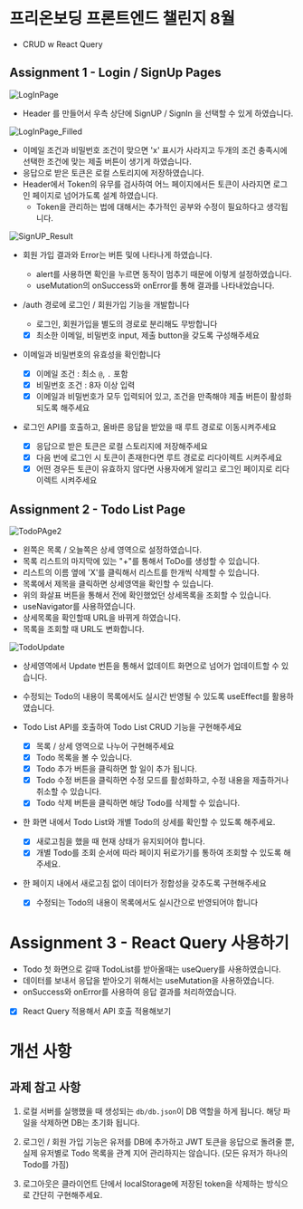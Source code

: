 # 프리온보딩 프론트엔드 챌린지 8월
- CRUD w React Query

## Assignment 1 - Login / SignUp Pages

![LogInPage](https://user-images.githubusercontent.com/69336797/185669845-bc42f237-dc3b-48cf-9d76-76e74a343dfe.png)
- Header 를 만들어서 우측 상단에 SignUP / SignIn 을 선택할 수 있게 하였습니다.

![LogInPage_Filled](https://user-images.githubusercontent.com/69336797/185671406-d3d29c30-cdba-4ca0-be9c-d39d669b6b4a.png)
- 이메일 조건과 비밀번호 조건이 맞으면 'x' 표시가 사라지고 두개의 조건 충족시에 선택한 조건에 맞는 제출 버튼이 생기게 하였습니다. 
- 응답으로 받은 토큰은 로컬 스토리지에 저장하였습니다. 
- Header에서 Token의 유무를 검사하여 어느 페이지에서든 토큰이 사라지면 로그인 페이지로 넘어가도록 설계 하였습니다.
  - Token을 관리하는 법에 대해서는 추가적인 공부와 수정이 필요하다고 생각됩니다.
 
![SignUP_Result](https://user-images.githubusercontent.com/69336797/185676278-958c5085-fb9b-43d9-a7ee-4d5613d6eda3.png)
- 회원 가입 결과와 Error는 버튼 및에 나타나게 하였습니다. 
  - alert를 사용하면 확인을 누르면 동작이 멈추기 때문에 이렇게 설정하였습니다.
  - useMutation의 onSuccess와 onError를 통해 결과를 나타내었습니다.

- /auth 경로에 로그인 / 회원가입 기능을 개발합니다
  - 로그인, 회원가입을 별도의 경로로 분리해도 무방합니다
  - [x] 최소한 이메일, 비밀번호 input, 제출 button을 갖도록 구성해주세요
- 이메일과 비밀번호의 유효성을 확인합니다
  - [x] 이메일 조건 : 최소 `@`, `.` 포함
  - [x] 비밀번호 조건 : 8자 이상 입력
  - [x] 이메일과 비밀번호가 모두 입력되어 있고, 조건을 만족해야 제출 버튼이 활성화 되도록 해주세요
- 로그인 API를 호출하고, 올바른 응답을 받았을 때 루트 경로로 이동시켜주세요
  - [x] 응답으로 받은 토큰은 로컬 스토리지에 저장해주세요
  - [x] 다음 번에 로그인 시 토큰이 존재한다면 루트 경로로 리다이렉트 시켜주세요
  - [x] 어떤 경우든 토큰이 유효하지 않다면 사용자에게 알리고 로그인 페이지로 리다이렉트 시켜주세요

## Assignment 2 - Todo List Page

![TodoPAge2](https://user-images.githubusercontent.com/69336797/185677568-7f923bdd-a059-408f-87bf-612e389f0dc3.png)

- 왼쪽은 목록 / 오늘쪽은 상세 영역으로 설정하였습니다.
- 목록 리스트의 마지막에 있는 "+"를 통해서 ToDo를 생성할 수 있습니다.
- 리스트의 이름 옆에 'X'를 클릭해서 리스트를 한개씩 삭제할 수 있습니다.
- 목록에서 제목을 클릭하면 상세영역을 확인할 수 있습니다.
- 위의 화살표 버튼을 통해서 전에 확인했었던 상세목록을 조회할 수 있습니다.
 - useNavigator를 사용하였습니다.
 - 상세목록을 확인할때 URL을 바뀌게 하였습니다.
 - 목록을 조회할 때 URL도 변화합니다.

![TodoUpdate](https://user-images.githubusercontent.com/69336797/185678353-9ecd7f96-41d2-4781-8092-50ea43e59e07.png)

- 상세영역에서 Update 번튼을 통해서 없데이트 화면으로 넘어가 업데이트할 수 있습니다. 

- 수정되는 Todo의 내용이 목록에서도 실시간 반영될 수 있도록 useEffect를 활용하였습니다.

- Todo List API를 호출하여 Todo List CRUD 기능을 구현해주세요
  - [x] 목록 / 상세 영역으로 나누어 구현해주세요
  - [x] Todo 목록을 볼 수 있습니다.
  - [x] Todo 추가 버튼을 클릭하면 할 일이 추가 됩니다.
  - [x] Todo 수정 버튼을 클릭하면 수정 모드를 활성화하고, 수정 내용을 제출하거나 취소할 수 있습니다.
  - [x] Todo 삭제 버튼을 클릭하면 해당 Todo를 삭제할 수 있습니다.
- 한 화면 내에서 Todo List와 개별 Todo의 상세를 확인할 수 있도록 해주세요.
  - [x] 새로고침을 했을 때 현재 상태가 유지되어야 합니다.
  - [x] 개별 Todo를 조회 순서에 따라 페이지 뒤로가기를 통하여 조회할 수 있도록 해주세요.
- 한 페이지 내에서 새로고침 없이 데이터가 정합성을 갖추도록 구현해주세요
  - [x] 수정되는 Todo의 내용이 목록에서도 실시간으로 반영되어야 합니다

# Assignment 3 - React Query 사용하기

- Todo 첫 화면으로 갈때 TodoList를 받아올때는 useQuery를 사용하였습니다.
- 데이터를 보내서 응답을 받아오기 위해서는 useMutation을 사용하였습니다. 
 - onSuccess와 onError를 사용하여 응답 결과를 처리하였습니다. 

- [x] React Query 적용해서 API 호출 적용해보기

# 개선 사항

## 과제 참고 사항

1. 로컬 서버를 실행했을 때 생성되는 `db/db.json`이 DB 역할을 하게 됩니다. 해당 파일을 삭제하면 DB는 초기화 됩니다.

2. 로그인 / 회원 가입 기능은 유저를 DB에 추가하고 JWT 토큰을 응답으로 돌려줄 뿐, 실제 유저별로 Todo 목록을 관계 지어 관리하지는 않습니다. (모든 유저가 하나의 Todo를 가짐)

3. 로그아웃은 클라이언트 단에서 localStorage에 저장된 token을 삭제하는 방식으로 간단히 구현해주세요.
